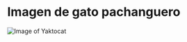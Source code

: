# Imagen de gato pachanguero

![Image of Yaktocat](https://octodex.github.com/images/yaktocat.png)



